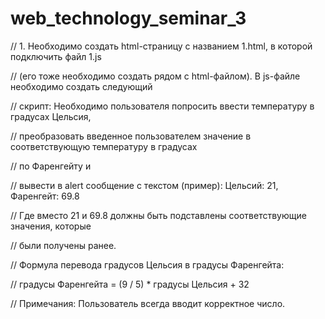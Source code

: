 # web_technology_seminar_3

// 1. Необходимо создать html-страницу с названием 1.html, в которой подключить файл 1.js

// (его тоже необходимо создать рядом с html-файлом). В js-файле необходимо создать следующий

// скрипт: Необходимо пользователя попросить ввести температуру в градусах Цельсия, 

// преобразовать введенное пользователем значение в соответствующую температуру в градусах 

// по Фаренгейту и 

// вывести в alert сообщение с текстом (пример): Цельсий: 21, Фаренгейт: 69.8

// Где вместо 21 и 69.8 должны быть подставлены соответствующие значения, которые

// были получены ранее.

// Формула перевода градусов Цельсия в градусы Фаренгейта:

// градусы Фаренгейта = (9 / 5) * градусы Цельсия + 32

// Примечания: Пользователь всегда вводит корректное число.
